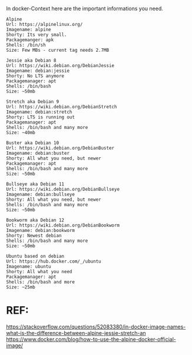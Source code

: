 In docker-Context here are the important informations you need.

```
Alpine
Url: https://alpinelinux.org/
Imagename: alpine
Shorty: Its very small.
Packagemanger: apk
Shells: /bin/sh
Size: Few MBs - current tag needs 2.7MB

Jessie aka Debian 8
Url: https://wiki.debian.org/DebianJessie
Imagename: debian:jessie
Shorty: No LTS anymore
Packagemanager: apt
Shells: /bin/bash
Size: ~50mb

Stretch aka Debian 9
Url: https://wiki.debian.org/DebianStretch
Imagename: debian:stretch
Shorty: LTS is running out
Packagemanager: apt
Shells: /bin/bash and many more
Size: ~40mb

Buster aka Debian 10
Url: https://wiki.debian.org/DebianBuster
Imagename: debian:buster
Shorty: All what you need, but newer
Packagemanager: apt
Shells: /bin/bash and many more
Size: ~50mb

Bullseye aka Debian 11
Url: https://wiki.debian.org/DebianBullseye
Imagename: debian:bullseye
Shorty: All what you need, but newer
Shells: /bin/bash and many more
Size: ~50mb

Bookworm aka Debian 12
Url: https://wiki.debian.org/DebianBookworm
Imagename: debian:bookworm
Shorty: Newest debian
Shells: /bin/bash and many more
Size: ~50mb

Ubuntu based on debian
Url: https://hub.docker.com/_/ubuntu
Imagename: ubuntu
Shorty: All what you need
Packagemanager: apt
Shells: /bin/bash and more
Size: ~25mb
```

# REF:
https://stackoverflow.com/questions/52083380/in-docker-image-names-what-is-the-difference-between-alpine-jessie-stretch-an
https://www.docker.com/blog/how-to-use-the-alpine-docker-official-image/
